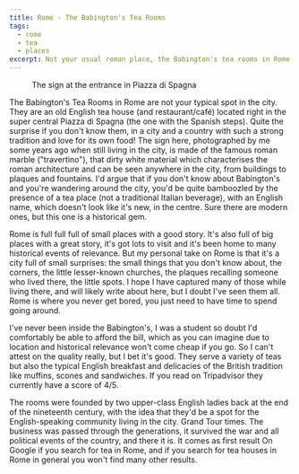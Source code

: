 ```yaml
---
title: Rome - The Babington's Tea Rooms
tags:
  - rome
  - tea
  - places
excerpt: Not your usual roman place, the Babington's tea rooms in Rome
---
```


<figure style="width: 300px" class="align-left">
  <img src="{{ site.url }}{{ site.baseurl }}{{site.posts_images_path}}babingtons.jpg" alt="">
  <figcaption>The sign at the entrance in Piazza di Spagna</figcaption>
</figure>

The Babington's Tea Rooms in Rome are not your typical spot in the city. They are
an old English tea house (and restaurant/café) located right in the super central
Piazza di Spagna (the one with the Spanish steps). Quite the surprise if you don't
know them, in a city and a country with such a strong tradition and love for its own food! The sign here, photographed by me some years ago when still living in the city, is made of the famous roman marble ("travertino"), that dirty white material which characterises the roman architecture and can be seen anywhere in the city, from buildings to plaques and fountains. I'd argue that if you don't know about Babington's and you're wandering around the city, you'd be quite bamboozled by the presence of a tea place (not a traditional Italian beverage), with an English name, which doesn't look like it's new, in the centre. Sure there are modern ones, but this one is a historical gem.

Rome is full full full of small places with a good story. It's also full of big places with a great story, it's got lots to visit and it's been home to many historical events of relevance. But my personal take on Rome is that it's a city full of small surprises: the small things that you don't know about, the corners, the little lesser-known churches, the plaques recalling someone who lived there, the little spots. I hope I have captured many of those while living there, and will likely write about here, but I doubt I've seen them all. Rome is where you never get bored, you just need to have time to spend going around.

I've never been inside the Babington's, I was a student so doubt I'd comfortably be able to afford the bill, which as you can imagine due to location and historical relevance won't come cheap if you go. So I can't attest on the quality really, but I bet it's good. They serve a variety of teas but also the typical English breakfast and delicacies of the British tradition like muffins, scones and sandwiches. If you read on Tripadvisor they currently have a score of 4/5.

The rooms were founded by two upper-class English ladies back at the end of the nineteenth century, with the idea that they'd be a spot for the English-speaking community living in the city. Grand Tour times. The business was passed through the generations, it survived the war and all political events of the country, and there it is. It comes as first result On Google if you search for tea in Rome, and if you search for tea houses in Rome in general you won't find many other results.
